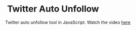 #  Twitter Auto Unfollow

Twitter auto unfollow tool in JavaScript. Watch the video [here](https://youtu.be/1LclwdETuSw)
